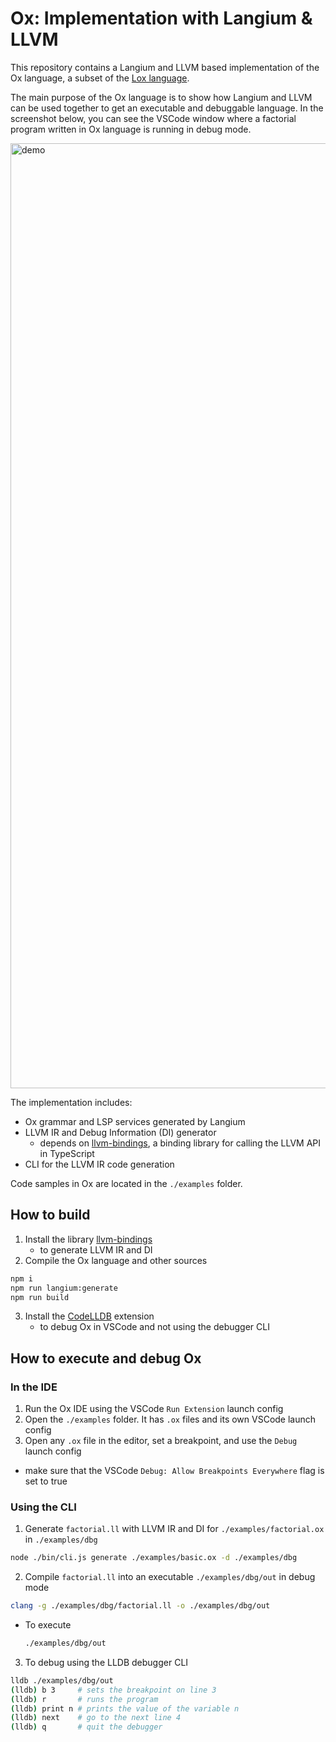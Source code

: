 # Ox: Implementation with Langium & LLVM

This repository contains a Langium and LLVM based implementation of the Ox language, a subset of the [Lox language](https://craftinginterpreters.com/the-lox-language.html).

The main purpose of the Ox language is to show how Langium and LLVM can be used together to get an executable and debuggable language. In the screenshot below, you can see the VSCode window where a factorial program written in Ox language is running in debug mode.

<img width="1512" alt="demo" src="https://github.com/TypeFox/langium-llvm/assets/15619772/2c8d6d56-ea23-4bfc-973c-70c217f8a0c7">

The implementation includes:
 - Ox grammar and LSP services generated by Langium
 - LLVM IR and Debug Information (DI) generator
    - depends on [llvm-bindings](https://www.npmjs.com/package/llvm-bindings), a binding library for calling the LLVM API in TypeScript 
 - CLI for the LLVM IR code generation

Code samples in Ox are located in the `./examples` folder.

## How to build

1. Install the library [llvm-bindings](https://github.com/ApsarasX/llvm-bindings?tab=readme-ov-file#install)
    - to generate LLVM IR and DI
2. Compile the Ox language and other sources
```bash
npm i
npm run langium:generate
npm run build
```
3. Install the [CodeLLDB](https://marketplace.visualstudio.com/items?itemName=vadimcn.vscode-lldb) extension
    - to debug Ox in VSCode and not using the debugger CLI

## How to execute and debug Ox

### In the IDE

1. Run the Ox IDE using the VSCode `Run Extension` launch config
2. Open the `./examples` folder. It has `.ox` files and its own VSCode launch config
3. Open any `.ox` file in the editor, set a breakpoint, and use the `Debug` launch config
  - make sure that the VSCode `Debug: Allow Breakpoints Everywhere` flag is set to true

### Using the CLI

1. Generate `factorial.ll` with LLVM IR and DI for `./examples/factorial.ox` in `./examples/dbg`
```bash
node ./bin/cli.js generate ./examples/basic.ox -d ./examples/dbg
```
2. Compile `factorial.ll` into an executable `./examples/dbg/out` in debug mode
```bash
clang -g ./examples/dbg/factorial.ll -o ./examples/dbg/out
```
  - To execute
    ```bash
    ./examples/dbg/out
    ```
3. To debug using the LLDB debugger CLI
```bash
lldb ./examples/dbg/out
(lldb) b 3     # sets the breakpoint on line 3
(lldb) r       # runs the program
(lldb) print n # prints the value of the variable n
(lldb) next    # go to the next line 4
(lldb) q       # quit the debugger
```
